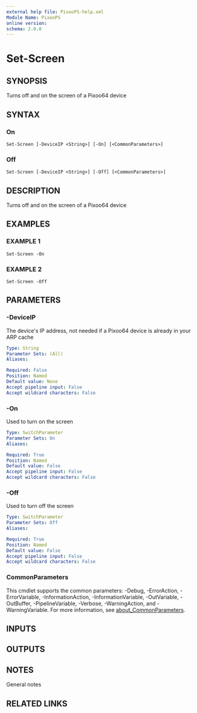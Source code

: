 ```yaml
---
external help file: PixooPS-help.xml
Module Name: PixooPS
online version:
schema: 2.0.0
---
```


# Set-Screen

## SYNOPSIS
Turns off and on the screen of a Pixoo64 device

## SYNTAX

### On
```
Set-Screen [-DeviceIP <String>] [-On] [<CommonParameters>]
```

### Off
```
Set-Screen [-DeviceIP <String>] [-Off] [<CommonParameters>]
```

## DESCRIPTION
Turns off and on the screen of a Pixoo64 device

## EXAMPLES

### EXAMPLE 1
```
Set-Screen -On
```

### EXAMPLE 2
```
Set-Screen -Off
```

## PARAMETERS

### -DeviceIP
The device's IP address, not needed if a Pixoo64 device is already in your ARP cache

```yaml
Type: String
Parameter Sets: (All)
Aliases:

Required: False
Position: Named
Default value: None
Accept pipeline input: False
Accept wildcard characters: False
```

### -On
Used to turn on the screen

```yaml
Type: SwitchParameter
Parameter Sets: On
Aliases:

Required: True
Position: Named
Default value: False
Accept pipeline input: False
Accept wildcard characters: False
```

### -Off
Used to turn off the screen

```yaml
Type: SwitchParameter
Parameter Sets: Off
Aliases:

Required: True
Position: Named
Default value: False
Accept pipeline input: False
Accept wildcard characters: False
```

### CommonParameters
This cmdlet supports the common parameters: -Debug, -ErrorAction, -ErrorVariable, -InformationAction, -InformationVariable, -OutVariable, -OutBuffer, -PipelineVariable, -Verbose, -WarningAction, and -WarningVariable. For more information, see [about_CommonParameters](http://go.microsoft.com/fwlink/?LinkID=113216).

## INPUTS

## OUTPUTS

## NOTES
General notes

## RELATED LINKS
